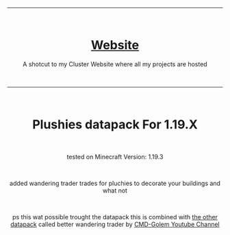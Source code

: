 <div align="center">
<hr>
<br>
  <h1><a href="https://gamingoninsulin.github.io/cluster">Website</a></h1>
  <p>A shotcut to my Cluster Website where all my projects are hosted</p>
  <br>
  <hr>
<br>
<h1>Plushies datapack For 1.19.X</h1>
<br>
<p align="center">tested on Minecraft Version: 1.19.3</p>
<br>
<p>added wandering trader trades for pluchies to decorate your buildings and what not</p>
<br>
<p> ps this wat possible trought the datapack this is combined with <a href="https://cmd-golem.com/datapacks/better_wandering_trader.html">the other datapack</a> called better wandering trader by <a href="https://www.youtube.com/@cmd-golem">CMD-Golem Youtube Channel</a></p>
</div>
